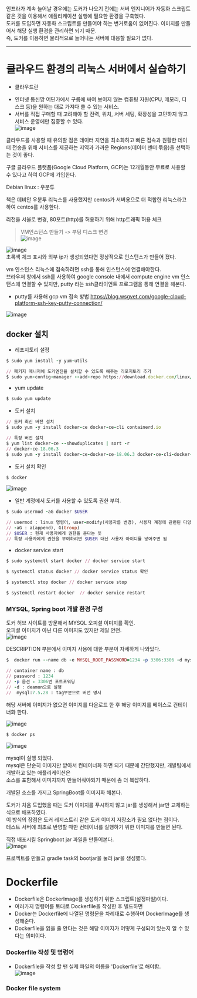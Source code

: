 인프라가 계속 늘어날 경우에는 도커가 나오기 전에는 서버 엔지니어가 자동화 스크립트 같은 것을 이용해서 애플리케이션 실행에 필요한 환경을 구축했다.  
도커를 도입하면 자동화 스크립트를 만들어야 하는 번거로움이 없어진다.  이미지를 만들어서 해당 실행 환경을 관리하면 되기 때문.  
즉, 도커를 이용하면 물리적으로 늘어나는 서버에 대응할 필요가 없다.  
<hr>  

# 클라우드 환경의 리눅스 서버에서 실습하기  
* 클라우드란
- 인터넷 통신망 어딘가에서 구름에 싸여 보이지 않는 컴퓨팅 자원(CPU, 메모리, 디스크 등)을 원하는 대로 가져다 쓸 수 있는 서비스.  
- 서버를 직접 구매할 때 고려해야 할 전력, 위치, 서버 세팅, 확장성을 고민하지 않고 서비스 운영에만 집중할 수 있다.  
![image](https://user-images.githubusercontent.com/67637716/171981025-a9c16011-57f2-459d-8914-9ce96aa89ff0.png)  

클라우드를 사용할 때 유의할 점은 데이터 지연을 최소화하고 빠른 접속과 원활한 데이터 전송을 위해 서비스를 제공하는 지역과 가까운 Regions(데이터 센터 묶음)을 선택하는 것이 좋다.  

구글 클라우드 플랫폼(Google Cloud Platform, GCP)는 12개월동안 무료로 사용할 수 있다고 하여 GCP에 가입한다.  

Debian linux : 우분투  

책은 데비안 우분투 리눅스를 사용했지만 centos가 서버용으로 더 적합한 리눅스라고 하여 centos를 사용한다.  

리전을 서울로 변경, 80포트(http)를 허용하기 위해 http트래픽 허용 체크  


> VM인스턴스 만들기 -> 부팅 디스크 변경  
![image](https://user-images.githubusercontent.com/67637716/171989364-546299ee-771a-4a67-b49f-c03fa3af7abe.png)


![image](https://user-images.githubusercontent.com/67637716/171989453-d048bbd2-e55c-4a2c-927c-c5f5d2412d6e.png)  
초록색 체크 표시와 외부 ip가 생성되었다면 정상적으로 인스턴스가 만들어 졌다.  

vm 인스턴스 리눅스에 접속하려면 ssh를 통해 인스턴스에 연결해야한다.  
브라우저 창에서 ssh를 사용하여 google console 내에서 compute engine vm 인스턴스에 연결할 수 있지만, putty 라는 ssh클라이언트 프로그램을 통해 연결을 해본다.  

* putty를 사용해 gcp vm 접속 방법
https://blog.wsgvet.com/google-cloud-platform-ssh-key-putty-connection/  

![image](https://user-images.githubusercontent.com/67637716/171990103-42321e4e-13ef-4f4f-9bfe-6b8718528641.png)  

## docker 설치

* 레포지토리 설정
``` ruby
$ sudo yum install -y yum-utils  

// 패키지 매니저에 도커엔진을 설치할 수 있도록 해주는 리포지토리 추가
$ sudo yum-config-manager --add-repo https://download.docker.com/linux/centos/docker-ce.repo
```  


* yum update
``` ruby
$ sudo yum update
```

* 도커 설치
``` ruby
// 도커 최신 버전 설치
$ sudo yum -y install docker-ce docker-ce-cli containerd.io  

// 특정 버전 설치
$ yum list docker-ce --showduplicates | sort -r
// docker-ce-18.06.3
$ sudo yum -y install docker-ce-docker-ce-18.06.3 docker-ce-cli-docker-ce-18.06.3 containerd.io

```  

* 도커 설치 확인
``` ruby
$ docker
```  
![image](https://user-images.githubusercontent.com/67637716/171991595-b9b3ccdd-e352-4b6d-9221-b6d2c57aaa76.png)  

* 일반 계정에서 도커를 사용할 수 있도록 권한 부여.  
``` ruby
$ sudo usermod -aG docker $USER

// usermod : linux 명령어, user-modify(사용자를 변경), 사용자 계정에 관련된 다양한 정보를 변경하는 명령어
// -aG : a(append), G(Group) 
// $USER : 현재 사용자에게 권한을 준다는 뜻
// 특정 사용자에게 권한을 부여하려면 $USER 대신 사용자 아이디를 넣어주면 됨
```  

* docker service start
``` ruby
$ sudo systemctl start docker // docker service start

$ systemctl status docker // docker service status 확인
 
$ systemctl stop docker // docker service stop

$ systemctl restart docker  // docker service restart
```  

### MYSQL, Spring boot 개발 환경 구성
도커 허브 사이트를 방문해서 MYSQL 오피셜 이미지를 확인.  
오피셜 이미지가 아닌 다른 이미지도 있지만 제일 안전.  
![image](https://user-images.githubusercontent.com/67637716/172041621-e6996c96-c9fc-4759-962d-9d181e240fab.png)  

DESCRIPTION 부분에서 이미지 사용에 대한 부분이 자세하게 나와있다.  
``` ruby
$  docker run --name db -e MYSQL_ROOT_PASSWORD=1234 -p 3306:3306 -d mysql:5.7.28

// container name : db
// password : 1234
// -p 옵션 : 3306번 포트포워딩
// -d : deamon으로 실행
//  mysql:7.5.28 : tag부분으로 버전 명시
```  
해당 서버에 이미지가 없으면 이미지를 다운로드 한 후 해당 이미지를 베이스로 컨테이너화 한다.  
 
![image](https://user-images.githubusercontent.com/67637716/172042129-30fdbcbb-e459-48d4-a256-33f95103a458.png)  

``` ruby
$ docker ps
```  

![image](https://user-images.githubusercontent.com/67637716/172042439-4dfa8799-e815-4e15-a9c8-81c4e00519e5.png)  

mysql이 실행 되었다.  
mysql은 단순히 이미지만 받아서 컨테이너화 하면 되기 때문에 간단했지만, 개발팀에서 개발하고 있는 애플리케이션은  
소스를 포함해서 이미지까지 만들어줘야되기 때문에 좀 더 복잡하다.  

개발된 소스를 가지고 SpringBoot를 이미지화 해본다.  

도커가 처음 도입했을 때는 도커 이미지를 푸시하지 않고 jar를 생성해서 jar만 교체하는 식으로 배포하였다.  
이 방식의 장점은 도커 레지스트리 같은 도커 이미지 저장소가 필요 없다는 점이다.  
테스트 서버에 최초로 반영할 때만 컨테이너를 실행하기 위한 이미지를 만들면 된다.  

직접 배포시킬 Springboot jar 파일을 만들어본다.  
![image](https://user-images.githubusercontent.com/67637716/172043877-ef4247b1-4ff3-40c4-b5d6-515af8037f1b.png)  

프로젝트를 만들고 gradle task의 bootjar을 눌러 jar을 생성헀다.  

# Dockerfile 
* Dockerfile은 DockerImage를 생성하기 위한 스크립트(설정파일)이다.
* 여러가지 명령어를 토대로 Dockerfile을 작성한 후 빌드하면
* Docker는 Dockerfile에 나열된 명령문을 차례대로 수행하며 DockerImage를 생성해준다.
* Dockerfile을 읽을 줄 안다는 것은 해당 이미지가 어떻게 구성되어 있는지 알 수 있다는 의미이다.

### Dockerfile 작성 및 명령어
* Dockerfile을 작성 할 땐 실제 파일의 이름을 'Dockerfile'로 해야함.  
![image](https://user-images.githubusercontent.com/67637716/172044114-85e50543-7852-43cb-9604-342cd9ffa717.png)  

### Docker file system












 







 

